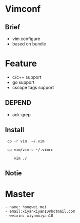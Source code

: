 # Vimconf

## Brief 
 - vim configure
 - based on bundle

# Feature
 - c/c++ support
 - go support
 - cscope tags support

## DEPEND
 - ack-grep


## Install

```   
 cp -r vim  ~/.vim
```

```
 cp vim/vimrc ~/.vimrc
```


```
    vim ./
```

## Notie

# Master 
    - name: hongwei mei
    - email:xiyanxiyan10@hotmail.com
    - weixin: xiyanxiyan10

